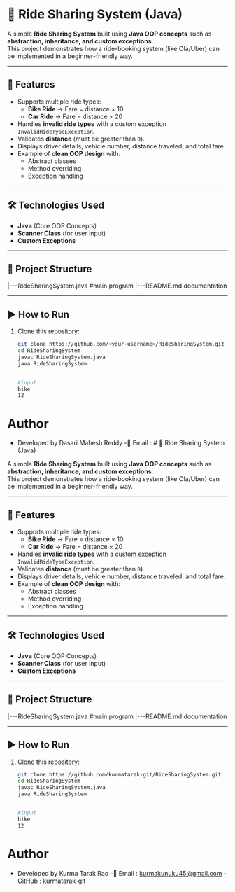 
# 🚖 Ride Sharing System (Java)

A simple **Ride Sharing System** built using **Java OOP concepts** such as **abstraction, inheritance, and custom exceptions**.  
This project demonstrates how a ride-booking system (like Ola/Uber) can be implemented in a beginner-friendly way.

---

## 📌 Features
- Supports multiple ride types:
  - **Bike Ride** → Fare = distance × 10  
  - **Car Ride** → Fare = distance × 20  
- Handles **invalid ride types** with a custom exception `InvalidRideTypeException`.
- Validates **distance** (must be greater than `0`).
- Displays driver details, vehicle number, distance traveled, and total fare.
- Example of **clean OOP design** with:
  - Abstract classes  
  - Method overriding  
  - Exception handling  

---

## 🛠️ Technologies Used
- **Java** (Core OOP Concepts)
- **Scanner Class** (for user input)
- **Custom Exceptions**

---

## 📂 Project Structure
  |---RideSharingSystem.java   #main program
  |---README.md                documentation


  
---

## ▶️ How to Run
1. Clone this repository:
   ```bash
   git clone https://github.com/<your-username>/RideSharingSystem.git
   cd RideSharingSystem
   javac RideSharingSystem.java
   java RideSharingSystem
   

   #input 
   bike
   12


# Author 
- Developed by Dasari Mahesh Reddy
-📧 Email : # 🚖 Ride Sharing System (Java)

A simple **Ride Sharing System** built using **Java OOP concepts** such as **abstraction, inheritance, and custom exceptions**.  
This project demonstrates how a ride-booking system (like Ola/Uber) can be implemented in a beginner-friendly way.

---

## 📌 Features
- Supports multiple ride types:
  - **Bike Ride** → Fare = distance × 10  
  - **Car Ride** → Fare = distance × 20  
- Handles **invalid ride types** with a custom exception `InvalidRideTypeException`.
- Validates **distance** (must be greater than `0`).
- Displays driver details, vehicle number, distance traveled, and total fare.
- Example of **clean OOP design** with:
  - Abstract classes  
  - Method overriding  
  - Exception handling  

---

## 🛠️ Technologies Used
- **Java** (Core OOP Concepts)
- **Scanner Class** (for user input)
- **Custom Exceptions**

---

## 📂 Project Structure
  |---RideSharingSystem.java   #main program
  |---README.md                documentation


  
---

## ▶️ How to Run
1. Clone this repository:
   ```bash
   git clone https://github.com/kurmatarak-git/RideSharingSystem.git
   cd RideSharingSystem
   javac RideSharingSystem.java
   java RideSharingSystem
   

   #input 
   bike
   12


# Author 
- Developed by Kurma Tarak Rao
-📧 Email : kurmakunuku45@gmail.com
-GitHub : kurmatarak-git
